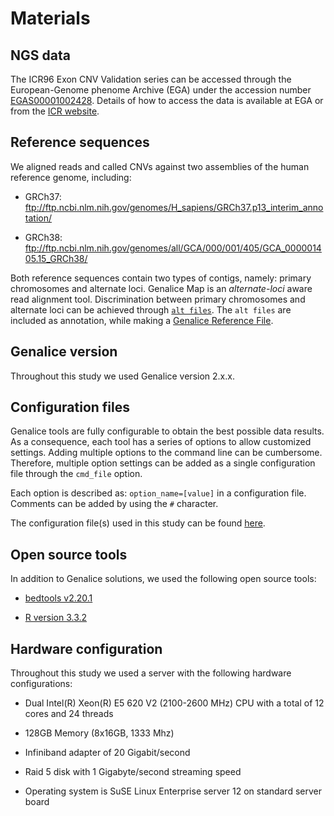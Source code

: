 # Materials

## NGS data
The ICR96 Exon CNV Validation series can be accessed through the European-Genome phenome Archive (EGA) under the accession number [EGAS00001002428](https://www.ebi.ac.uk/ega/studies/EGAS00001002428). Details of how to access the data is available at EGA or from the [ICR website](https://www.icr.ac.uk/icr96).

## Reference sequences
We aligned reads and called CNVs against two assemblies of the human reference genome, including:

* GRCh37: ftp://ftp.ncbi.nlm.nih.gov/genomes/H_sapiens/GRCh37.p13_interim_annotation/

* GRCh38: ftp://ftp.ncbi.nlm.nih.gov/genomes/all/GCA/000/001/405/GCA_000001405.15_GRCh38/

Both reference sequences contain two types of contigs, namely: primary chromosomes and alternate loci. Genalice Map is an _alternate-loci_ aware read alignment tool. Discrimination between primary chromosomes and alternate loci can be achieved through [`alt files`](references/). The `alt files` are included as annotation, while making a [Genalice Reference File](Methods.md).

## Genalice version
Throughout this study we used Genalice version 2.x.x.

## Configuration files
Genalice tools are fully configurable to obtain the best possible data results. As a consequence, each tool has a series of options to allow customized settings. Adding multiple options to the command line can be cumbersome. Therefore, multiple option settings can be added as a single configuration file through the `cmd_file` option.

Each option is described as: `option_name=[value]` in a configuration file. Comments can be added by using the `#` character.

The configuration file(s) used in this study can be found [here](configs/).

## Open source tools
In addition to Genalice solutions, we used the following open source tools:

* [bedtools v2.20.1](http://bedtools.readthedocs.io/en/latest/content/bedtools-suite.html)

* [R version 3.3.2](https://www.r-project.org/)

## Hardware configuration
Throughout this study we used a server with the following hardware configurations:

* Dual Intel(R) Xeon(R) E5 620 V2 (2100-2600 MHz) CPU with a total of 12 cores and 24 threads

* 128GB Memory (8x16GB, 1333 Mhz)

* Infiniband adapter of 20 Gigabit/second

* Raid 5 disk with 1 Gigabyte/second streaming speed

* Operating system is SuSE Linux Enterprise server 12 on standard server board
